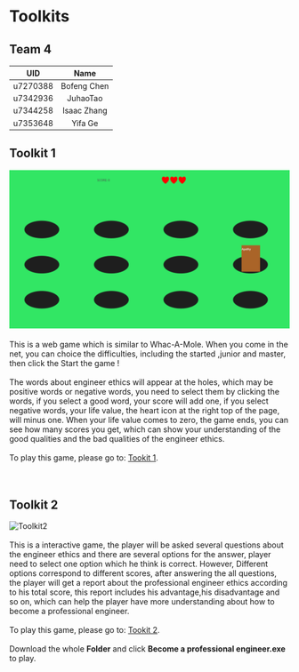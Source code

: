 # Toolkits

## Team 4
| UID | Name |
| :---: | :----: |
| u7270388 | Bofeng Chen | 
| u7342936 | JuhaoTao | 
| u7344258 | Isaac Zhang |
| u7353648 | Yifa Ge | 

## Toolkit 1
  
  ![Toolkit1](./assets/toolkit1.png)
<br/>
<br/>
    This is a web game which is similar to Whac-A-Mole. When you come in the net, you can choice the difficulties, including the started ,junior and master, then click the Start the game !
<br/>
<br/>
    The words about engineer ethics will appear at the holes, which may be positive words or negative words, you need to select them by clicking the words, if you select a good word, your score will add one, if you select negative words, your life value, the heart icon at the right top of the page, will minus one. When your life value comes to zero, the game ends, you can see how many scores you get, which can show your understanding of the good qualities and the bad qualities of the engineer ethics.
<br/>
<br/>
To play this game, please go to: [Tookit 1](http://aredpig.github.io).
<br/>
<br/>
<br/>
## Toolkit 2
![Toolkit2](./assets/toolkit2.png)
<br/>
<br/>
This is a interactive game, the player will be asked several questions about the engineer ethics and there are several options for the answer, player need to select one option which he think is correct. However, Different options correspond to different scores, after answering the all questions, the player will get a report about the professional engineer ethics according to his total score, this report includes his advantage,his disadvantage and so on, which can help the player have more understanding about how to become a professional engineer.
<br/> 
<br/> 
To play this game, please go to: [Tookit 2](https://drive.google.com/drive/folders/1SVV2OG2LIkxlmHUMwTMveleewuiOUsKB?usp=sharing).
<br/> 
<br/> 
Download the whole **Folder** and click **Become a professional engineer.exe** to play.
